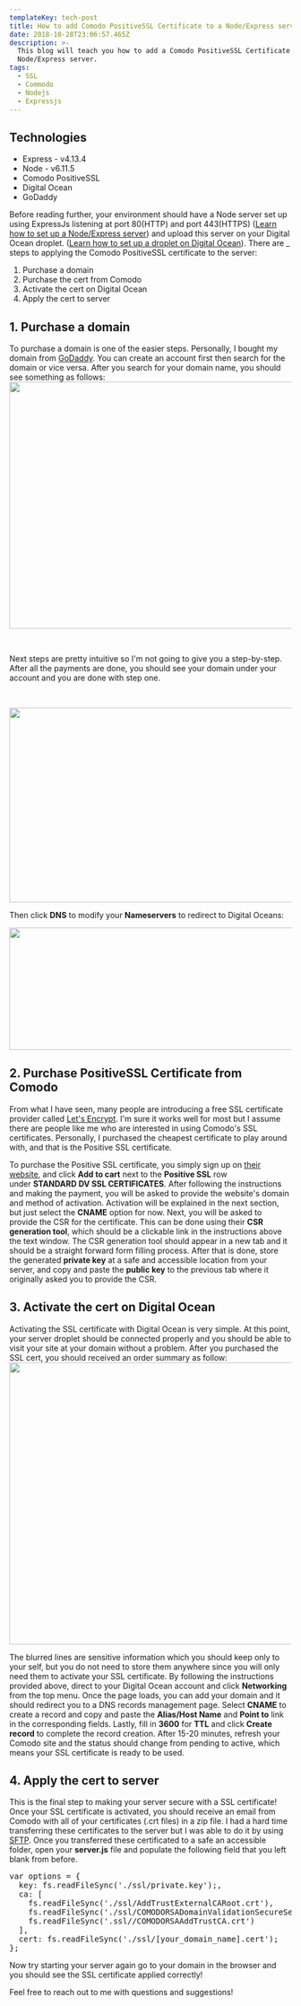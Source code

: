 ```yaml
---
templateKey: tech-post
title: How to add Comodo PositiveSSL Certificate to a Node/Express server
date: 2018-10-28T23:06:57.465Z
description: >-
  This blog will teach you how to add a Comodo PositiveSSL Certificate to a
  Node/Express server.
tags:
  - SSL
  - Commodo
  - Nodejs
  - Expressjs
---
```

<h2>Technologies</h2>
<ul>
 	<li>Express - v4.13.4</li>
 	<li>Node - v6.11.5</li>
 	<li>Comodo PositiveSSL</li>
 	<li>Digital Ocean</li>
 	<li>GoDaddy</li>
</ul>
Before reading further, your environment should have a Node server set up using ExpressJs listening at port 80(HTTP) and port 443(HTTPS) (<a href="https://medium.com/netscape/everything-about-creating-an-https-server-using-node-js-2fc5c48a8d4e">Learn how to set up a Node/Express server</a>) and upload this server on your Digital Ocean droplet. (<a href="https://www.digitalocean.com/community/tutorials/how-to-create-your-first-digitalocean-droplet">Learn how to set up a droplet on Digital Ocean</a>). There are _ steps to applying the Comodo PositiveSSL certificate to the server:
<ol>
 	<li>Purchase a domain</li>
 	<li>Purchase the cert from Comodo</li>
 	<li>Activate the cert on Digital Ocean</li>
 	<li>Apply the cert to server</li>
</ol>
<h2>1. Purchase a domain</h2>
To purchase a domain is one of the easier steps. Personally, I bought my domain from <a href="https://www.godaddy.com/">GoDaddy</a>. You can create an account first then search for the domain or vice versa. After you search for your domain name, you should see something as follows:

<img class="aligncenter size-large wp-image-96" src="http://yesterdayilearned.com/wp-content/uploads/2017/12/Screen-Shot-2017-12-10-at-2.55.07-PM-1-1024x655.png" alt="" width="688" height="440" />

&nbsp;

Next steps are pretty intuitive so I'm not going to give you a step-by-step. After all the payments are done, you should see your domain under your account and you are done with step one.

&nbsp;

<img class="aligncenter wp-image-91 size-full" src="http://yesterdayilearned.com/wp-content/uploads/2017/12/Screen-Shot-2017-12-10-at-3.00.05-PM.png" alt="" width="1159" height="347" />

Then click <strong>DNS</strong> to modify your <strong>Nameservers</strong> to redirect to Digital Oceans:

<img class="aligncenter size-large wp-image-99" src="http://yesterdayilearned.com/wp-content/uploads/2017/12/Screen-Shot-2017-12-10-at-11.07.31-PM-1024x325.png" alt="" width="688" height="218" />
<h2>2. Purchase PositiveSSL Certificate from Comodo</h2>
From what I have seen, many people are introducing a free SSL certificate provider called <a href="https://letsencrypt.org/">Let's Encrypt</a>. I'm sure it works well for most but I assume there are people like me who are interested in using Comodo's SSL certificates. Personally, I purchased the cheapest certificate to play around with, and that is the Positive SSL certificate.

To purchase the Positive SSL certificate, you simply sign up on <a href="https://comodosslstore.com/">their website</a>, and click <strong>Add to cart</strong> next to the <strong>Positive SSL</strong> row under <strong>STANDARD DV SSL CERTIFICATES</strong>. After following the instructions and making the payment, you will be asked to provide the website's domain and method of activation. Activation will be explained in the next section, but just select the <strong>CNAME</strong> option for now. Next, you will be asked to provide the CSR for the certificate. This can be done using their <strong>CSR generation tool</strong>, which should be a clickable link in the instructions above the text window. The CSR generation tool should appear in a new tab and it should be a straight forward form filling process. After that is done, store the generated <strong>private key</strong> at a safe and accessible location from your server, and copy and paste the <strong>public key</strong> to the previous tab where it originally asked you to provide the CSR.
<h2>3. Activate the cert on Digital Ocean</h2>
Activating the SSL certificate with Digital Ocean is very simple. At this point, your server droplet should be connected properly and you should be able to visit your site at your domain without a problem. After you purchased the SSL cert, you should received an order summary as follow:

<img class="aligncenter size-full wp-image-98" src="http://yesterdayilearned.com/wp-content/uploads/2017/12/Screen-Shot-2017-12-10-at-10.19.28-PM.jpg" alt="" width="636" height="503" />

The blurred lines are sensitive information which you should keep only to your self, but you do not need to store them anywhere since you will only need them to activate your SSL certificate. By following the instructions provided above, direct to your Digital Ocean account and click <strong>Networking</strong> from the top menu. Once the page loads, you can add your domain and it should redirect you to a DNS records management page. Select <strong>CNAME</strong> to create a record and copy and paste the <strong>Alias/Host Name</strong> and <strong>Point to</strong> link in the corresponding fields. Lastly, fill in <strong>3600</strong> for <strong>TTL</strong> and click <strong>Create record</strong> to complete the record creation. After 15-20 minutes, refresh your Comodo site and the status should change from pending to active, which means your SSL certificate is ready to be used.
<h2>4. Apply the cert to server</h2>
This is the final step to making your server secure with a SSL certificate! Once your SSL certificate is activated, you should receive an email from Comodo with all of your certificates (.crt files) in a zip file. I had a hard time transferring these certificates to the server but I was able to do it by using <a href="https://docs.oracle.com/cd/E26502_01/html/E29001/remotehowtoaccess-14.html">SFTP</a>. Once you transferred these certificated to a safe an accessible folder, open your <strong>server.js</strong> file and populate the following field that you left blank from before.
<pre>var options = {
  key: fs.readFileSync('./ssl/private.key');,
  ca: [
    fs.readFileSync('./ssl/AddTrustExternalCARoot.crt'),
    fs.readFileSync('./ssl/COMODORSADomainValidationSecureServerCA.crt'),
    fs.readFileSync('.ssl//COMODORSAAddTrustCA.crt')
  ],
  cert: fs.readFileSync('./ssl/[your_domain_name].cert');
};
</pre>
Now try starting your server again go to your domain in the browser and you should see the SSL certificate applied correctly!

Feel free to reach out to me with questions and suggestions!
